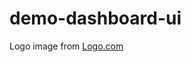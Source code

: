 # demo-dashboard-ui


Logo image from <a href="https://www.google.com/url?sa=i&url=https%3A%2F%2Flogo.com%2F&psig=AOvVaw3mChAJy1ciXmLvEcHIiNz8&ust=1609302434918000&source=images&cd=vfe&ved=0CAIQjRxqFwoTCIDQgPWs8u0CFQAAAAAdAAAAABAD" target="_blank">Logo.com</a>
